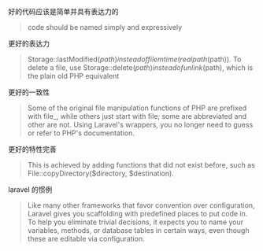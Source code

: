 好的代码应该是简单并具有表达力的
>  code should be named
   simply and expressively
   
更好的表达力

>    Storage::lastModified($path) instead of filemtime(realpath($path)).
         To delete a file, use Storage::delete($path) instead of unlink($path),
         which is the plain old PHP equivalent
         
更好的一致性
         
>  Some of the original file manipulation functions of PHP are
   prefixed with file_, while others just start with file; some are abbreviated
   and other are not. Using Laravel's wrappers, you no longer need to guess or
   refer to PHP's documentation.
            
更好的特性完善

>   This is achieved by adding functions that did not
    exist before, such as File::copyDirectory($directory, $destination).
 
laravel 的惯例                    
> Like many other
frameworks that favor convention over configuration, Laravel gives you scaffolding
with predefined places to put code in. To help you eliminate trivial decisions, it
expects you to name your variables, methods, or database tables in certain ways,
even though these are editable via configuration.                    